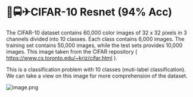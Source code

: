 # **🚖🚍✈CIFAR-10 Resnet (94% Acc)**

The CIFAR-10 dataset contains 60,000 color images of 32 x 32 pixels in 3 channels divided into 10 classes. 
Each class contains 6,000 images. The training set contains 50,000 images, while the test sets provides 10,000 images. 
This image taken from the CIFAR repository ( https://www.cs.toronto.edu/~kriz/cifar.html ). 

This is a classification problem with 10 classes (muti-label classification). We can take a view on this image for more comprehension of the dataset.

![image.png](https://miro.medium.com/v2/resize:fit:640/format:webp/1*r8S5tF_6naagKOnlIcGXoQ.png)
